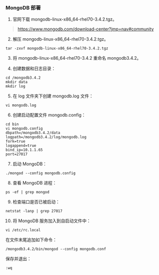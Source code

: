 ### MongoDB 部署

1. 官网下载 mongodb-linux-x86_64-rhel70-3.4.2.tgz。

> https://www.mongodb.com/download-center?jmp=nav#community

2. 解压 mongodb-linux-x86_64-rhel70-3.4.2.tgz。

```
tar -zxvf mongodb-linux-x86_64-rhel70-3.4.2.tgz
```

3. 将 mongodb-linux-x86_64-rhel70-3.4.2 重命名 mongodb3.4.2。

4. 创建数据和日志目录：

```
cd /mongodb3.4.2
mkdir data
mkdir log
```

5. 在 log 文件夹下创建 mongodb.log 文件：

```
vi mongodb.log
```

6. 创建启动配置文件 mongodb.config：

```
cd bin
vi mongodb.config
dbpath=/mongodb3.4.2/data
logpath=/mongodb3.4.2/log/mongodb.log
fork=true
logappend=true
bind_ip=10.1.1.65
port=27017
```

7. 启动 MongoDB：

```
./mongod --config mongodb.config
```

8. 查看 MongoDB 进程：

```
ps -ef | grep mongod
```

9. 检查端口是否已被启动：

```
netstat -lanp | grep 27017
```

10. 将 MongoDB 服务加入到自启动文件中：

```
vi /etc/rc.local 
```

在文件末尾追加如下命令：

```
/mongodb3.4.2/bin/mongod --config mongodb.conf
```

保存并退出：

```
:wq
```


